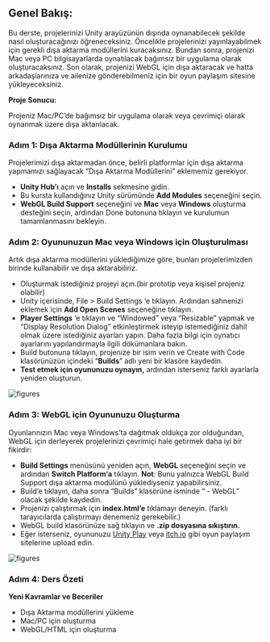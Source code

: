 ## Genel Bakış:
Bu derste, projelerinizi Unity arayüzünün dışında oynanabilecek şekilde nasıl oluşturacağınızı öğreneceksiniz. Öncelikle projelerinizi yayınlayabilmek için gerekli dışa aktarma modüllerini kuracaksınız. Bundan sonra, projenizi Mac veya PC bilgisayarlarda oynatılacak bağımsız bir uygulama olarak oluşturacaksınız. Son olarak, projenizi WebGL için dışa aktaracak ve hatta arkadaşlarınıza ve ailenize gönderebilmeniz için bir oyun paylaşım sitesine yükleyeceksiniz.

**Proje Sonucu:**

Projeniz Mac/PC’de bağımsız bir uygulama olarak veya çevrimiçi olarak oynanmak üzere dışa aktarılacak.

### Adım 1: Dışa Aktarma Modüllerinin Kurulumu

Projelerimizi dışa aktarmadan önce, belirli platformlar için dışa aktarma yapmamızı sağlayacak “Dışa Aktarma Modüllerini” eklememiz gerekiyor.

- **Unity Hub’ı** açın ve **Installs** sekmesine gidin.
- Bu kursta kullandığınız Unity sürümünde **Add Modules** seçeneğini seçin.
- **WebGL Build Support** seçeneğini ve **Mac** veya **Windows** oluşturma desteğini seçin, ardından Done butonuna tıklayın ve kurulumun tamamlanmasını bekleyin.

### Adım 2: Oyununuzun Mac veya Windows için Oluşturulması

Artık dışa aktarma modüllerini yüklediğimize göre, bunları projelerimizden birinde kullanabilir ve dışa aktarabiliriz.

- Oluşturmak istediğiniz projeyi açın.(bir prototip veya kişisel projeniz olabilir)
- Unity içerisinde, File > Build Settings ‘e tıklayın. Ardından sahnenizi eklemek için **Add Open Scenes** seçeneğine tıklayın.
- **Player Settings** ‘e tıklayın ve “Windowed” veya “Resizable” yapmak ve “Display Resolution Dialog” etkinleştirmek isteyip istemediğiniz dahil olmak üzere istediğiniz ayarları yapın. 
Daha fazla bilgi için oynatıcı ayarlarını yapılandırmayla ilgili dökümanlara bakın.
- Build butonuna tıklayın, projenize bir isim verin ve Create with Code klasörünüzün içindeki  “**Builds**” adlı yeni bir klasöre kaydedin.
- **Test etmek için oyununuzu oynayın,** ardından isterseniz farklı ayarlarla yeniden oluşturun.

![figures]()

### Adım 3: WebGL için Oyununuzu Oluşturma

Oyunlarınızın Mac veya Windows’ta dağıtmak oldukça zor olduğundan, WebGL için derleyerek projelerinizi çevrimiçi hale getirmek daha iyi bir fikirdir:

- **Build Settings** menüsünü yeniden açın, **WebGL** seçeneğini seçin ve ardından **Switch Platform‘a** tıklayın. 
**Not**: Bunu yalnızca WebGL Build Support dışa aktarma modülünü yüklediyseniz yapabilirsiniz.
- Build’e tıklayın, daha sonra “Builds” klasörüne isminde  “ - WebGL” olacak şekilde kaydedin.
- Projenizi çalıştırmak için **index.html’e** tıklamayı deneyin. (farklı tarayıcılarda çalıştırmayı denemeniz gerekebilir.)
- WebGL build klasörünüze sağ tıklayın ve **.zip dosyasına sıkıştırın.**
- Eğer isterseniz, oyununuzu [Unity Play](https://play.unity.com/) veya [itch.io](https://itch.io/) gibi oyun paylaşım sitelerine upload edin.

![figures]()

### Adım 4: Ders Özeti

**Yeni Kavramlar ve Beceriler**

- Dışa Aktarma modüllerini yükleme
- Mac/PC için oluşturma
- WebGL/HTML için oluşturma


